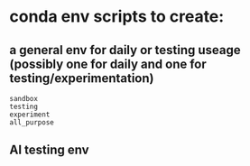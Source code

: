 # conda env scripts to create:

## a general env for daily or testing useage (possibly one for daily and one for testing/experimentation)
    sandbox
    testing
    experiment
    all_purpose

## AI testing env